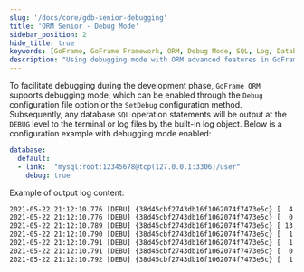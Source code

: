 ```yaml
---
slug: '/docs/core/gdb-senior-debugging'
title: 'ORM Senior - Debug Mode'
sidebar_position: 2
hide_title: true
keywords: [GoFrame, GoFrame Framework, ORM, Debug Mode, SQL, Log, Database, Configuration Example, SetDebug, Debug Configuration]
description: "Using debugging mode with ORM advanced features in GoFrame framework. During development, you can enable debugging mode through the Debug configuration file option or SetDebug configuration method, allowing database SQL operation statements to be output at DEBUG level to the terminal or log file, facilitating developers in troubleshooting and performance optimization."
---
```


To facilitate debugging during the development phase, `GoFrame ORM` supports debugging mode, which can be enabled through the `Debug` configuration file option or the `SetDebug` configuration method. Subsequently, any database `SQL` operation statements will be output at the `DEBUG` level to the terminal or log files by the built-in log object. Below is a configuration example with debugging mode enabled:

```yaml
database:
  default:
  - link:  "mysql:root:12345678@tcp(127.0.0.1:3306)/user"
    debug: true
```

Example of output log content:

```html
2021-05-22 21:12:10.776 [DEBU] {38d45cbf2743db16f1062074f7473e5c} [  4 ms] [default] [rows:0  ] [txid:1] BEGIN
2021-05-22 21:12:10.776 [DEBU] {38d45cbf2743db16f1062074f7473e5c} [  0 ms] [default] [rows:0  ] [txid:1] SAVEPOINT `transaction0`
2021-05-22 21:12:10.789 [DEBU] {38d45cbf2743db16f1062074f7473e5c} [ 13 ms] [default] [rows:8  ] [txid:1] SHOW FULL COLUMNS FROM `user`
2021-05-22 21:12:10.790 [DEBU] {38d45cbf2743db16f1062074f7473e5c} [  1 ms] [default] [rows:1  ] [txid:1] INSERT INTO `user`(`id`,`name`) VALUES(1,'john')
2021-05-22 21:12:10.791 [DEBU] {38d45cbf2743db16f1062074f7473e5c} [  1 ms] [default] [rows:0  ] [txid:1] ROLLBACK TO SAVEPOINT `transaction0`
2021-05-22 21:12:10.791 [DEBU] {38d45cbf2743db16f1062074f7473e5c} [  0 ms] [default] [rows:1  ] [txid:1] INSERT INTO `user`(`id`,`name`) VALUES(2,'smith')
2021-05-22 21:12:10.792 [DEBU] {38d45cbf2743db16f1062074f7473e5c} [  1 ms] [default] [rows:0  ] [txid:1] COMMIT
```